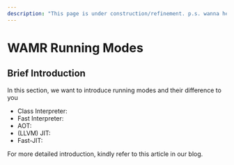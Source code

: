 ```yaml
---
description: "This page is under construction/refinement. p.s. wanna hear a construction joke? we are still working on it"
---
```


# WAMR Running Modes

## Brief Introduction

In this section, we want to introduce running modes and their difference to you

- Class Interpreter:
- Fast Interpreter:
- AOT:
- (LLVM) JIT:
- Fast-JIT:

For more detailed introduction, kindly refer to this article in our blog.
